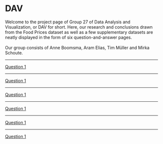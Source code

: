 # DAV
Welcome to the project page of Group 27 of Data Analysis and Visualization, or DAV for short. Here, our research and conclusions drawn from the Food Prices dataset as well as a few supplementary datasets are neatly displayed in the form of six question-and-answer pages.<br /><br />
Our group consists of Anne Boomsma, Aram Elias, Tim Müller and Mirka Schoute.

<hr />

<a href="../q1">Question 1</a><br />

<hr />

<a href="../q1">Question 1</a><br />

<hr />

<a href="../q1">Question 1</a><br />

<hr />

<a href="../q1">Question 1</a><br />

<hr />

<a href="../q1">Question 1</a><br />

<hr />

<a href="../q1">Question 1</a><br />

